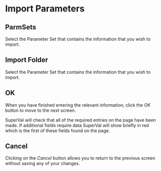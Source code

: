 # Import Parameters



## ParmSets

Select the Parameter Set that contains the information that you wish to
import.

## Import Folder

Select the Parameter Set that contains the information that you wish to
import.

## OK

When you have finished entering the relevant information, click the _OK_
button to move to the next screen.

SuperVal will check that all of the required entries on the page have
been made. If additional fields require data SuperVal will show briefly
in red which is the first of these fields found on the page.

## Cancel

Clicking on the _Cancel_ button allows you to return to the previous
screen without saving any of your changes.